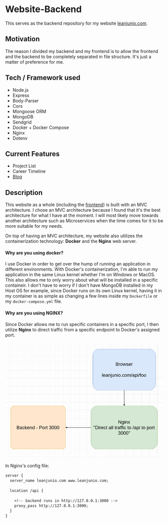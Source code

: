 # Website-Backend

This serves as the backend repository for my website [leanjunio.com](https://leanjunio.com).

## Motivation

The reason I divided my backend and my frontend is to allow the frontend and the backend to be completely separated in file structure. It's just a matter of preference for me.

## Tech / Framework used

- Node.js
- Express
- Body-Parser
- Cors
- Mongoose ORM
- MongoDB
- Sendgrid
- Docker + Docker Compose
- Nginx
- Dotenv

## Current Features

- Project List
- Career Timeline
- [Blog](https://blog.leanjunio.com/)

## Description

This website as a whole (including the [frontend](https://github.com/leanjunio/website-frontend)) is built with an MVC architecture. I chose an MVC architecture because I found that it's the best architecture for what I have at the moment. I will most likely move towards another architecture such as Microservices when the time comes for it to be more suitable for my needs.

On top of having an MVC architecture, my website also utilizes the containerization technology: **Docker** and the **Nginx** web server.

#### **Why are you using docker?**

I use Docker in order to get over the hump of running an application in different environments. With Docker's containerization, I'm able to run my application in the same Linux kernel whether I'm on Windows or MacOS. This also allows me to only worry about what will be installed in a specific containeir. I don't have to worry if I don't have MongoDB installed in my Host OS for example, since Docker runs on its own Linux kernel, having it in my container is as simple as changing a few lines inside my `Dockerfile` or my `docker-compose.yml` file.

#### **Why are you using NGINX?**

Since Docker allows me to run specific containers in a specific port, I then utilize **Nginx** to direct traffic from a specific endpoint to Docker's assigned port.

![Browser to Docker](https://github.com/leanjunio/website-backend/blob/master/screenshots/browser-nginx-docker.png 'Browser to Docker diagram')

In Nginx's config file:

```config
server {
  server_name leanjunio.com www.leanjunio.com;

  location /api {
    
    <!-- backend runs in http://127.0.0.1:3000 -->
    proxy_pass http://127.0.0.1:3000; 
  }
}
```
